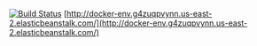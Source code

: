 [![Build Status](https://travis-ci.org/truthtaicom/docker-kubernetes-react.svg?branch=master)](https://travis-ci.org/truthtaicom/docker-kubernetes-react)
[http://docker-env.g4zuqpvynn.us-east-2.elasticbeanstalk.com/](http://docker-env.g4zuqpvynn.us-east-2.elasticbeanstalk.com/)
